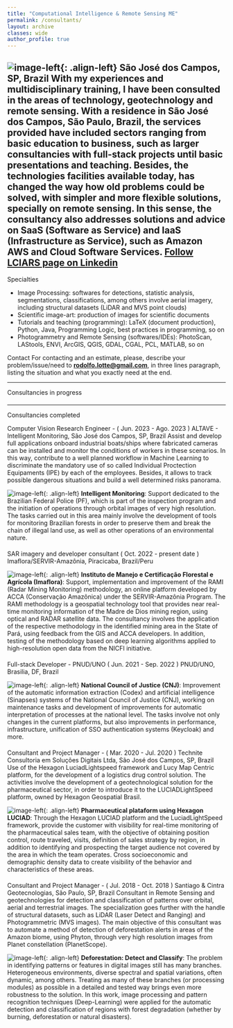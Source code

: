 ```yaml
---
title: "Computational Intelligence & Remote Sensing ME"
permalink: /consultants/
layout: archive
classes: wide
author_profile: true
---
```


<!-- Com as minhas experiências e formação multidisciplinar, tenho sido consultadas nas áreas de tecnologia, geotecnologia e sensoriamento remoto. Com residência em São José dos Campos, São Paulo, Brazil, os serviços prestados têm compreendido públicos desde a educação básica até empresariais, como consultorias mais amplas e de projetos. -->

![image-left]({{site.baseurl}}/assets/images/logo/personal/personal-logo-final-04.png){: .align-left} 
<h-place>São José dos Campos, SP, Brazil</h-place>
<h-exp-desc>With my experiences and multidisciplinary training, I have been consulted in the areas of technology, geotechnology and remote sensing. With a residence in São José dos Campos, São Paulo, Brazil, the services provided have included sectors ranging from basic education to business, such as larger consultancies with full-stack projects until basic presentations and teaching. Besides, the technologies facilities available today, has changed the way how old problems could be solved, with simpler and more flexible solutions, specially on remote sensing. In this sense, the consultancy also addresses solutions and advice on SaaS (Software as Service) and IaaS (Infrastructure as Service), such as Amazon AWS and Cloud Software Services.</h-exp-desc> 
 <h-exp-subtitle style="text-align: right"><a href="https://www.linkedin.com/company/lciars/"> Follow LCIARS page on Linkedin</a> <i class="fab fa-linkedin"></i></h-exp-subtitle>
---

<h-exp-subtitle><i class="fas fa-atom"></i> Specialties</h-exp-subtitle>
* Image Processing: <h-exp-desc>softwares for detections, statistic analysis, segmentations, classifications, among others involve aerial imagery, including structural datasets (LiDAR and MVS point clouds)</h-exp-desc>
* Scientific image-art: <h-exp-desc>production of images for scientific documents</h-exp-desc>
* Tutorials and teaching (programming): <h-exp-desc>LaTeX (document production), Python, Java, Programming Logic, best practices in programming, so on</h-exp-desc>
* Photogrammetry and Remote Sensing (softwares/IDEs): <h-exp-desc>PhotoScan, LAStools, ENVI, ArcGIS, QGIS, GDAL, CGAL, PCL, MATLAB, so on</h-exp-desc>

<h-exp-subtitle><i class="far fa-address-card"></i> Contact</h-exp-subtitle>
<h-exp-desc>For contacting and an estimate, please, describe your problem/issue/need to <b style="color: rgb(204, 255, 204)">rodolfo.lotte@gmail.com</b>, in three lines paragraph, listing the situation and what you exactly need at the end.</h-exp-desc>

---
<h-exp-title><i class="fas fa-drafting-compass"></i> Consultancies in progress</h-exp-title>

[comment]: <> (* <i class="fab fa-bitbucket"></i>)

<div style="text-align: center; margin: 20px auto"><span class="divider"><i class="fas fa-clipboard-check" style="color: #40414b"></i></span></div>

---
<h-exp-title><i class="fas fa-clipboard-check"></i> Consultancies completed</h-exp-title>

<h-exp-subtitle>Computer Vision Research Engineer - ( <h-period>Jun. 2023 - Ago. 2023</h-period> )</h-exp-subtitle>
<h-place><i class="fas fa-building"></i> ALTAVE - Intelligent Monitoring, São José dos Campos, SP, Brazil</h-place>
<h-exp-desc>Assist and develop full applications onboard industrial boats/ships where fabricated cameras can be installed and monitor the conditions of workers in these scenarios. In this way, contribute to a well planned workflow in Machine Learning to discriminate the mandatory use of so called Individual Proctection Equipaments (IPE) by each of the employees. Besides, it allows to track possible dangerous situations and build a well determined risks panorama.</h-exp-desc>

![image-left]({{site.baseurl}}/assets/images/applications/pics/same-dim/altave-worker.png?style=rounded){: .align-left} **Intelligent Monitoring**: <h-app>Support dedicated to the Brazilian Federal Police (PF), which is part of the inspection program and the initiation of operations through orbital images of very high resolution. The tasks carried out in this area mainly involve the development of tools for monitoring Brazilian forests in order to preserve them and break the chain of illegal land use, as well as other operations of an environmental nature.</h-app>

<div style="text-align: center; margin: 20px auto"><span class="divider"><i class="fas fa-clipboard-check" style="color: #40414b"></i></span></div>

<h-exp-subtitle>SAR imagery and developer consultant ( <h-period>Oct. 2022 - present date</h-period> )</h-exp-subtitle>
<h-place><i class="fas fa-building"></i> Imaflora/SERVIR-Amazônia, Piracicaba, Brazil/Peru</h-place>
<h-exp-desc></h-exp-desc>

![image-left]({{site.baseurl}}/assets/images/companies/imaflora.png?style=rounded){: .align-left} **Instituto de Manejo e Certificação Florestal e Agrícola (Imaflora)**: Support, implementation and improvement of the RAMI (Radar Mining Monitoring) methodology, an online platform developed by ACCA (Conservação Amazônica) under the SERVIR-Amazônia Program. The RAMI methodology is a geospatial technology tool that provides near real-time monitoring information of the Madre de Dios mining region, using optical and RADAR satellite data. The consultancy involves the application of the respective methodology in the identified mining area in the State of Pará, using feedback from the GIS and ACCA developers. In addition, testing of the methodology based on deep learning algorithms applied to high-resolution open data from the NICFI initiative.

<div style="text-align: center; margin: 20px auto"><span class="divider"><i class="fas fa-clipboard-check" style="color: #40414b"></i></span></div>

<h-exp-subtitle>Full-stack Developer - PNUD/UNO ( <h-period>Jun. 2021 - Sep. 2022</h-period> )</h-exp-subtitle>
<h-place><i class="fas fa-building"></i> PNUD/UNO, Brasilia, DF, Brazil</h-place>
<h-exp-desc></h-exp-desc>

![image-left]({{site.baseurl}}/assets/images/applications/pics/same-dim/onu.png){: .align-left} **National Council of Justice (CNJ)**: Improvement of the automatic information extraction (Codex) and artificial intelligence (Sinapses) systems of the National Council of Justice (CNJ), working on maintenance tasks and development of improvements for automatic interpretation of processes at the national level. The tasks involve not only changes in the current platforms, but also improvements in performance, infrastructure, unification of SSO authentication systems (Keycloak) and more.

<div style="text-align: center; margin: 20px auto"><span class="divider"><i class="fas fa-clipboard-check" style="color: #40414b"></i></span></div>

<h-exp-subtitle>Consultant and Project Manager - ( <h-period>Mar. 2020 - Jul. 2020</h-period> )</h-exp-subtitle>
<h-place><i class="fas fa-building"></i> Technite Consultoria em Soluções Digitais Ltda, São José dos Campos, SP, Brazil</h-place>
<h-exp-desc>Use of the Hexagon LuciadLightspeed framework and Lucy Map Centric platform, for the development of a logistics drug control solution. The activities involve the development of a geotechnological solution for the pharmaceutical sector, in order to introduce it to the LUCIADLightSpeed platform, owned by Hexagon Geospatial Brasil.</h-exp-desc>

![image-left]({{site.baseurl}}/assets/images/applications/pics/same-dim/technite.png?style=rounded){: .align-left} **Pharmaceutical plataform using Hexagon LUCIAD**: Through the Hexagon LUCIAD platform and the LuciadLightSpeed framework, provide the customer with visibility for real-time monitoring of the pharmaceutical sales team, with the objective of obtaining position control, route traveled, visits, definition of sales strategy by region, in addition to identifying and prospecting the target audience not covered by the area in which the team operates. Cross socioeconomic and demographic density data to create visibility of the behavior and characteristics of these areas.

<div style="text-align: center; margin: 20px auto"><span class="divider"><i class="fas fa-clipboard-check" style="color: #40414b"></i></span></div>

<h-exp-subtitle>Consultant and Project Manager - ( <h-period>Jul. 2018 - Oct. 2018</h-period> )</h-exp-subtitle>
<h-place><i class="fas fa-building"></i> Santiago & Cintra Geotecnologias, São Paulo, SP, Brazil</h-place>
<h-exp-desc>Consultant in Remote Sensing and geotechnologies for detection and classification of patterns over orbital, aerial and terrestrial images. The specialization goes further with the handle of structural datasets, such as LiDAR (Laser Detect and Ranging) and Photogrammetric (MVS images). The main objective of this consultant was to automate a method of detection of deforestation alerts in areas of the Amazon biome, using Phyton, through very high resolution images from Planet constellation (PlanetScope).</h-exp-desc>

![image-left]({{site.baseurl}}/assets/images/applications/pics/same-dim/sccon.png?style=rounded){: .align-left} **Deforestation: Detect and Classify**: The problem in identifying patterns or features in digital images still has many branches. Heterogeneous environments, diverse spectral and spatial variations, often dynamic, among others. Treating as many of these branches (or processing modules) as possible in a detailed and tested way brings even more robustness to the solution. In this work, image processing and pattern recognition techniques (Deep-Learning) were applied for the automatic detection and classification of regions with forest degradation (whether by burning, deforestation or natural disasters).

<div style="text-align: center; margin: 20px auto"><span class="divider"><i class="fas fa-clipboard-check" style="color: #40414b"></i></span></div>
